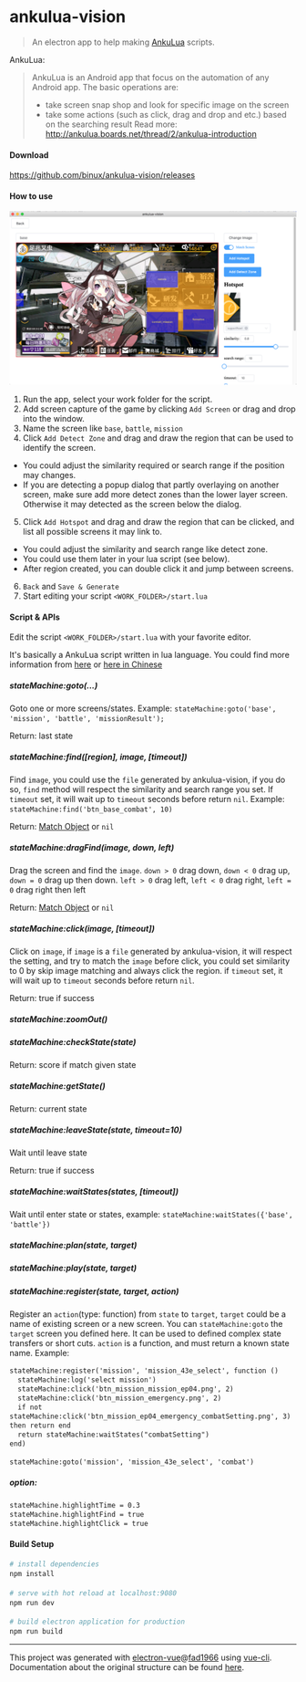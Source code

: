 # ankulua-vision

> An electron app to help making [AnkuLua](https://play.google.com/store/apps/details?id=com.appautomatic.ankulua.trial) scripts.

AnkuLua:
> AnkuLua is an Android app that focus on the automation of any Android app.
> The basic operations are:
>   * take screen snap shop and look for specific image on the screen 
>   * take some actions (such as click, drag and drop and etc.) based on the searching result
Read more: http://ankulua.boards.net/thread/2/ankulua-introduction

#### Download

https://github.com/binux/ankulua-vision/releases

#### How to use

![screenshot](static/Screenshot.png)

1. Run the app, select your work folder for the script.
2. Add screen capture of the game by clicking `Add Screen` or drag and drop into the window.
3. Name the screen like `base`, `battle`, `mission`
4. Click `Add Detect Zone` and drag and draw the region that can be used to identify the screen.
  * You could adjust the similarity required or search range if the position may changes.
  * If you are detecting a popup dialog that partly overlaying on another screen, make sure add more detect zones than the lower layer screen. Otherwise it may detected as the screen below the dialog.
5. Click `Add Hotspot` and drag and draw the region that can be clicked, and list all possible screens it may link to.
  * You could adjust the similarity and search range like detect zone.
  * You could use them later in your lua script (see below).
  * After region created, you can double click it and jump between screens.
6. `Back` and `Save & Generate`
7. Start editing your script `<WORK_FOLDER>/start.lua`

#### Script & APIs

Edit the script `<WORK_FOLDER>/start.lua` with your favorite editor.

It's basically a AnkuLua script written in lua language. You could find more information from [here](http://ankulua.boards.net/thread/2/ankulua-introduction) or [here in Chinese](http://ankulua-tw.boards.net/thread/2/ankulua)

##### stateMachine:goto(...)

Goto one or more screens/states. Example: `stateMachine:goto('base', 'mission', 'battle', 'missionResult');`

Return: last state

##### stateMachine:find([region], image, [timeout])

Find `image`, you could use the `file` generated by ankulua-vision, if you do so, `find` method will respect the similarity and search range you set. If `timeout` set, it will wait up to `timeout` seconds before return `nil`. Example: `stateMachine:find('btn_base_combat', 10)`

Return: [Match Object](http://ankulua.boards.net/thread/6/objects-methods-introduction-sikuli-compatible) or `nil`

##### stateMachine:dragFind(image, down, left)

Drag the screen and find the `image`. `down > 0` drag down, `down < 0` drag up, `down = 0` drag up then down. `left > 0` drag left, `left < 0` drag right, `left = 0` drag right then left

Return: [Match Object](http://ankulua.boards.net/thread/6/objects-methods-introduction-sikuli-compatible) or `nil`

##### stateMachine:click(image, [timeout])

Click on `image`, if `image` is a `file` generated by ankulua-vision, it will respect the setting, and try to match the `image` before click, you could set similarity to 0 by skip image matching and always click the region. if `timeout` set, it will wait up to `timeout` seconds before return `nil`.

Return: true if success

##### stateMachine:zoomOut()

##### stateMachine:checkState(state)

Return: score if match given state

##### stateMachine:getState()

Return: current state

##### stateMachine:leaveState(state, timeout=10)

Wait until leave state

Return: true if success

##### stateMachine:waitStates(states, [timeout])

Wait until enter state or states, example: `stateMachine:waitStates({'base', 'battle'})`

##### stateMachine:plan(state, target)
##### stateMachine:play(state, target)

##### stateMachine:register(state, target, action)

Register an `action`(type: function) from `state` to `target`, `target` could be a name of existing screen or a new screen. You can `stateMachine:goto` the `target` screen you defined here. It can be used to defined complex state transfers or short cuts. `action` is a function, and must return a known state name. Example:

```
stateMachine:register('mission', 'mission_43e_select', function ()
  stateMachine:log('select mission')
  stateMachine:click('btn_mission_mission_ep04.png', 2)
  stateMachine:click('btn_mission_emergency.png', 2)
  if not stateMachine:click('btn_mission_ep04_emergency_combatSetting.png', 3) then return end
  return stateMachine:waitStates("combatSetting")
end)

stateMachine:goto('mission', 'mission_43e_select', 'combat')
```

##### option: 

```
stateMachine.highlightTime = 0.3
stateMachine.highlightFind = true
stateMachine.highlightClick = true
```


#### Build Setup

``` bash
# install dependencies
npm install

# serve with hot reload at localhost:9080
npm run dev

# build electron application for production
npm run build
```

---

This project was generated with [electron-vue](https://github.com/SimulatedGREG/electron-vue)@[fad1966](https://github.com/SimulatedGREG/electron-vue/tree/fad1966ffb4b7f27639e224bbbebf349f7ef7d8a) using [vue-cli](https://github.com/vuejs/vue-cli). Documentation about the original structure can be found [here](https://simulatedgreg.gitbooks.io/electron-vue/content/index.html).

